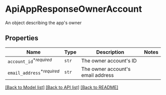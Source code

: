 # ApiAppResponseOwnerAccount

An object describing the app&#39;s owner

## Properties
Name | Type | Description | Notes
------------ | ------------- | ------------- | -------------
| `account_id`<sup>*_required_</sup> | ```str``` |  The owner account&#39;s ID  |  |
| `email_address`<sup>*_required_</sup> | ```str``` |  The owner account&#39;s email address  |  |

[[Back to Model list]](../README.md#documentation-for-models) [[Back to API list]](../README.md#documentation-for-api-endpoints) [[Back to README]](../README.md)

